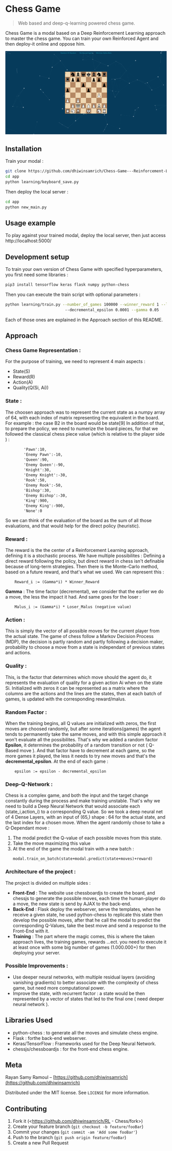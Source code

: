 # Chess Game
> Web based and deep-q-learning powered chess game.

Chess Game is a modal based on a Deep Reinforcement Learning approach to master the chess game.
You can train your own Reinforced Agent and then deploy-it online and oppose him.

![](https://github.com/dhiwinsamrich/Chess-Game---Reinforcement-Learning/blob/main/Screenshot%202024-12-10%20191912.png)

## Installation


Train your modal :
```sh
git clone https://github.com/dhiwinsamrich/Chess-Game---Reinforcement-Learning.git
cd app
python learning/keyboard_save.py
```

Then deploy the local server :
```sh
cd app
python new_main.py
```

## Usage example

To play against your trained modal, deploy the local server, then just access http://localhost:5000/

## Development setup

To train your own version of Chess Game with specified hyperparameters, you first need some libraries :

```sh
pip3 install tensorflow keras flask numpy python-chess
```
Then you can execute the train script with optional parameters :
```sh
python learning/train.py --number_of_games 100000 --winner_reward 1 --loser_malus -1 --epsilon 1
                          --decremental_epsilon 0.0001 --gamma 0.05
```
Each of those ones are explained in the Approach section of this README.


## Approach
### Chess Game Representation :
 For the purpose of training, we need to represent 4 main aspects :
 * State(S)
 * Reward(R)
 * Action(A)
 * Quality(Q(Si, Ai))
### State : 
The choosen approach was to represent the current state as a numpy array of 64,  with each index of matrix representing the equivalent in the board.
For example : the case B2 in the board would be state[9]
In addition of that, to prepare the policy, we need to numerize the board pieces, for that we followed the classical chess piece value (which is relative to the player side ) :

            'Pawn':10,
            'Enemy Pawn':-10,
            'Queen':90,
            'Enemy Queen':-90,
            'Knight':30,
            'Enemy Knight':-30,
            'Rook':50,
            'Enemy Rook':-50,
            'Bishop':30,
            'Enemy Bishop':-30,
            'King':900,
            'Enemy King':-900,
            'None':0
So we can think of the evaluation of the board as the sum of all those evaluations, and that would help for the direct policy (heuristic).
### Reward :
The reward is the the center of a Reinforcement Learning approach, defining it is a stochastic process. We have multiple possibilites :
Defining a direct reward following the policy, but direct reward in chess isn't definable because of long-term strategies.
Then there is the Monte-Carlo method, based on a future reward, and that's what we used. We can represent this :
```
 	Reward_i := (Gamma*i) * Winner_Reward
```
**Gamma** : The time factor (decremental), we consider that the earlier we do a move, the less the impact it had.
And same goes for the loser :
```
	Malus_i := (Gamma*i) * Loser_Malus (negative value)
```
### Action :
This is simply the vector of all possible moves for the current player from the actual state. The game of chess follow a Markov Decision Process (MDP), the decision is partly random and partly following a decision maker, probability to choose a move from a state is independant of previous states and actions.

### Quality :
This, is the factor that determines which move should the agent do, it represents the evaluation of quality for a given action Ai when on the state Si. Initialized with zeros it can be represented as a matrix where the columns are the actions and the lines are the states, then at each batch of games, is updated with the corresponding reward/malus.

### Random Factor :
When the training begins, all Q values are initialized with zeros, the first moves are choosed randomly, but after some iterations(games) the agent tends to permanently take the same moves, and with this simple approach it won't evaluate all the possibilites. That's why we added a random factor **Epsilon**, it determines the probability of a random transition or not ( Q-Based move ). And that factor have to decrement at each game, so the more games it played, the less it needs to try new moves and that's the **decremental_epsilon**. At the end of each game :
```
	epsilon := epsilon - decremental_epsilon
```

### Deep-Q-Network :
Chess is a complex game, and both the input and the target change constantly during the process and make training unstable. That's why we need to build a Deep Neural Network that would associate each (state_i,action_i) to a corresponding Q value. So we took a deep neural net of 4 Dense Layers, with an input of (65,) shape : 64 for the actual state, and the last index for a chosen move. When the agent randomly chose to take a Q-Dependant move : 
1. The modal predict the Q-value of each possible moves from this state.
2. Take the move maximizing this value
3. At the end of the game the modal train with a new batch :
	```
    modal.train_on_batch(state+modal.predict(state+moves)+reward)
	```

### Architecture of the project :
The project is divided on multiple sides :
* **Front-End** : The website use chessboardjs to create the board, and chessjs to generate the possible moves, each time the human-player do a move, the new state is send by AJAX to the back-end.
* **Back-End** : Flask deploy the webserver, serve the templates, when he receive a given state, he used python-chess to replicate this state then develop the possible moves, after that he call the modal to predict the corresponding Q-Values, take the best move and send a response to the Front-End with it.
* **Training** : The part where the magic comes, this is where the taken approach lives, the training games, rewards ...ect. you need to execute it at least once with some big number of games (1.000.000+) for then deploying your server.
### Possible Improvements :
* Use deeper neural networks, with multiple residual layers (avoiding vanishing gradients) to better associate with the complexity of chess game, but need more computational power.
* Improve the state, with recurrent factor : a state would be then represented by a vector of states that led to the final one ( need deeper neural network ).

## Libraries Used

* python-chess : to generate all the moves and simulate chess engine.
* Flask : forthe back-end webserver.
* Keras/TensorFlow : Frameworks used for the Deep Neural Network.
* chessjs/chessboardjs : for the front-end chess engine.

## Meta

Rayan Samy Ramoul – [https://github.com/dhiwinsamrich](https://github.com/dhiwinsamrich)

Distributed under the MIT license. See ``LICENSE`` for more information.


## Contributing

1. Fork it (<https://github.com/dhiwinsamrich/RL - Chess/fork>)
2. Create your feature branch (`git checkout -b feature/fooBar`)
3. Commit your changes (`git commit -am 'Add some fooBar'`)
4. Push to the branch (`git push origin feature/fooBar`)
5. Create a new Pull Request

